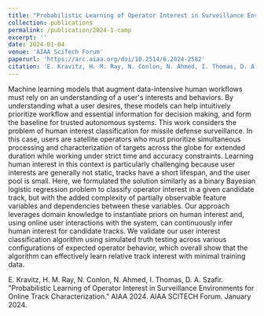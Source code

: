 ```yaml
---
title: "Probabilistic Learning of Operator Interest in Surveillance Environments for Online Track Characterization"
collection: publications
permalink: /publication/2024-1-camp
excerpt: ''
date: 2024-01-04
venue: 'AIAA SciTech Forum'
paperurl: 'https://arc.aiaa.org/doi/10.2514/6.2024-2582'
citation: 'E. Kravitz, H. M. Ray, N. Conlon, N. Ahmed, I. Thomas, D. A. Szafir. <i>Probabilistic Learning of Operator Interest in Surveillance Environments for Online Track Characterization.</i> AIAA 2024. AIAA SCITECH Forum. January 2024.'
---
```

Machine learning models that augment data-intensive human workflows must rely on an understanding of a user's interests and behaviors. By understanding what a user desires, these models can help intuitively prioritize workflow and essential information for decision making, and form the baseline for trusted autonomous systems. This work considers the problem of human interest classification for missile defense surveillance. In this case, users are satellite operators who must prioritize simultaneous processing and characterization of targets across the globe for extended duration while working under strict time and accuracy constraints. Learning human interest in this context is particularly challenging because user interests are generally not static, tracks have a short lifespan, and the user pool is small. Here, we formulated the solution similarly as a binary Bayesian logistic regression problem to classify operator interest in a given candidate track, but with the added complexity of partially observable feature variables and dependencies between these variables. Our approach leverages domain knowledge to instantiate priors on human interest and, using online user interactions with the system, can continuously infer human interest for candidate tracks. We validate our user interest classification algorithm using simulated truth testing across various configurations of expected operator behavior, which overall show that the algorithm can effectively learn relative track interest with minimal training data.

<!--[Download paper here](http://academicpages.github.io/files/paper3.pdf) -->

E. Kravitz, H. M. Ray, N. Conlon, N. Ahmed, I. Thomas, D. A. Szafir. "Probabilistic Learning of Operator Interest in Surveillance Environments for Online Track Characterization." AIAA 2024. AIAA SCITECH Forum. January 2024.